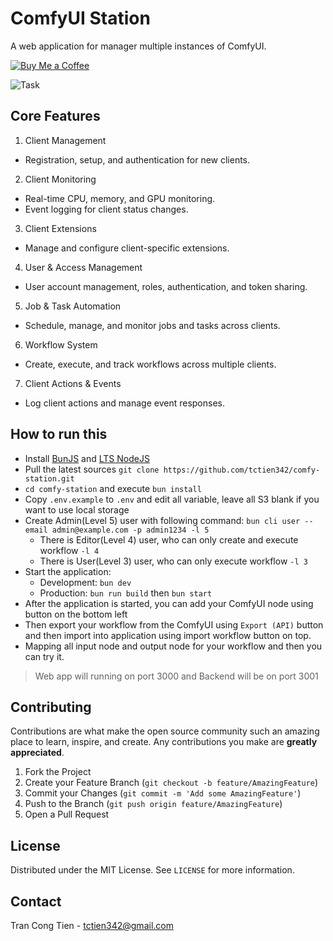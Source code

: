 # ComfyUI Station

A web application for manager multiple instances of ComfyUI.

[![Buy Me a Coffee](https://img.shields.io/badge/Buy%20Me%20a%20Coffee-donate-yellow.svg)](https://www.buymeacoffee.com/tctien342)

![Task](https://github.com/user-attachments/assets/38f8e021-6d9f-48d2-adbf-b13024f36667)

## Core Features
1.	Client Management
- Registration, setup, and authentication for new clients.
2.	Client Monitoring
- Real-time CPU, memory, and GPU monitoring.
- Event logging for client status changes.
3.	Client Extensions
- Manage and configure client-specific extensions.
4.	User & Access Management
- User account management, roles, authentication, and token sharing.
5.	Job & Task Automation
- Schedule, manage, and monitor jobs and tasks across clients.
6.	Workflow System
- Create, execute, and track workflows across multiple clients.
7.	Client Actions & Events
- Log client actions and manage event responses.

## How to run this
- Install [BunJS](https://bun.sh/) and [LTS NodeJS](https://nodejs.org/en)
- Pull the latest sources `git clone https://github.com/tctien342/comfy-station.git`
- `cd comfy-station` and execute `bun install`
- Copy `.env.example` to `.env` and edit all variable, leave all S3 blank if you want to use local storage
- Create Admin(Level 5) user with following command: `bun cli user --email admin@example.com -p admin1234 -l 5`
  - There is Editor(Level 4) user, who can only create and execute workflow `-l 4`
  - There is User(Level 3) user, who can only execute workflow `-l 3`
- Start the application:
    - Development: `bun dev`
    - Production: `bun run build` then `bun start`
- After the application is started, you can add your ComfyUI node using button on the bottom left
- Then export your workflow from the ComfyUI using `Export (API)` button and then import into application using import workflow button on top.
- Mapping all input node and output node for your workflow and then you can try it.
> Web app will running on port 3000 and Backend will be on port 3001

## Contributing

Contributions are what make the open source community such an amazing place to learn, inspire, and create. Any contributions you make are **greatly appreciated**.

1. Fork the Project
2. Create your Feature Branch (`git checkout -b feature/AmazingFeature`)
3. Commit your Changes (`git commit -m 'Add some AmazingFeature'`)
4. Push to the Branch (`git push origin feature/AmazingFeature`)
5. Open a Pull Request

## License

Distributed under the MIT License. See `LICENSE` for more information.

## Contact

Tran Cong Tien - tctien342@gmail.com
